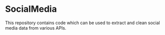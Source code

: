 # SocialMedia

This repository contains code which can be used to extract and clean social media data from various APIs.
